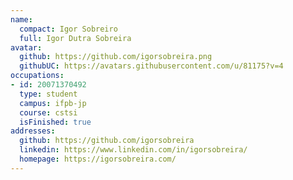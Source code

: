 ```yaml
---
name:
  compact: Igor Sobreiro
  full: Igor Dutra Sobreira
avatar:
  github: https://github.com/igorsobreira.png
  githubUC: https://avatars.githubusercontent.com/u/81175?v=4
occupations:
- id: 20071370492
  type: student
  campus: ifpb-jp
  course: cstsi
  isFinished: true
addresses:
  github: https://github.com/igorsobreira
  linkedin: https://www.linkedin.com/in/igorsobreira/
  homepage: https://igorsobreira.com/
---
```

